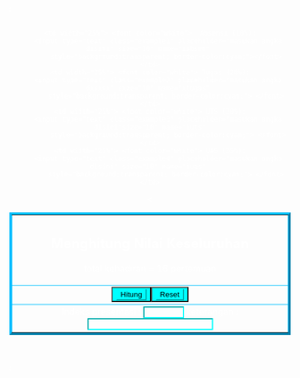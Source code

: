 <!DOCTYPE html>
<html>
<head>
    <title>latihan.html</title>
    <meta charset="utf-8"/>
    <link rel="stylesheet" link href="">
    <script src="latihan.js" async=""></script>


 <style type="text/css">
         html,body{height: 100%;}
         .bg-utama{
         background-image: url(sky.jpg);
         background-size: cover;
         background-position: center;
         text-align: center;
         height: 100%;
         width: 100%;
         display: table;
         vertical-align: middle;
         }
         h1,p{color: white;}
         .konten-ditengah {
         display: table-cell;
         vertical-align: middle;
         }
table {
        border-color: #00BFFF;
    }
table th {
        border-color: #00BFFF;
    }
table tr{
        border-color: #00BFFF;
    }
table td {
        border-color: #00BFFF;
}
.example1::-webkit-input-placeholder{color:cyan;}
.example2::-webkit-input-placeholder{color:cyan;}
.example3::-webkit-input-placeholder{color:cyan;}
.example4::-webkit-input-placeholder{color:cyan;}

         .p {color: white;
        font-size: 7; }
      </style>

   </head>
   <body>
      <div class="bg-utama">
      <div class="konten-ditengah">
        

<marquee scrolldelay="100"  direction="right"  text="cyan"> <p> >  BELAJARLAH DENGAN GIAT < </p> </marquee>
    
</head>
<body>



<form name ="Akupunya">
    <table border="4" widh="70%" align="center">
    
<tr>
<td colspan="4">
    <h2 align="center"> <font color="white"> Menghitung Nilai Keseluruhan </font> </h2>
    <p align="center">total kehadiran = 16 pertemuan</p>
</td>
</tr>
    
<tr><font color="white"> 

    <td width="25%"> <font color="white">  Absensi (10%):
        <input type="text" class="example1" placeholder="masukan angka disini" size="10" name="iabsen" 
            style="background:transparent; border-color:cyan;"></font> </td>
    <td width="25%"> <font color="white"> Tugas (20%):
        <input type="text" class="example2" placeholder="masukan angka disini" size="10" name="itugas" 
            style="background:transparent; border-color:cyan;"> </font> </td>
    <td width="25%"> <font color="white"> UTS (30%):
        <input type="text" class="example3" placeholder="masukan angka disini"size="10" name="iuts"
             style="background:transparent; border-color:cyan;"> </font> </td>
    <td width="25%"> <font color="white"> UAS (35%):
        <input type="text" class="example4" placeholder="masukan angka disini" size="10" name="iuas" 
            style="background:transparent; border-color:cyan;"> </font> </td>
< 

 <tr>
   <td width="25%" colspan="4">
   <center>
        <button style="background-color: cyan;">
<input type="button" value="Hitung"style="background:cyan; border-color:cyan;" onclick="hitungip()">
        <button style="background-color: cyan;">
<input type="reset" value="Reset" style="background:cyan; border-color:cyan; ">
   </center>
   </td>
 </tr>
 
<tr>
    <td width="100%" colspan="4" align="center">
     <font color="white"> Indeks presentasi : <input size="6" name="oip" style="background:transparent; border-color:cyan;">
    <font color="white"> keterangan : <input type="text" size="25" name="oket"style="background:transparent; border-color:cyan;" > 
    </td>
 </tr>
 
 </table>
 
</form>


</body>
</html>
<br/>
<br/>
<marquee scrolldelay="100"  direction="right" > <p2> >  BELAJARLAH DENGAN GIAT < </p> </marquee>
     </div>
